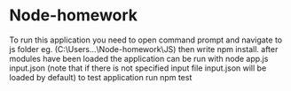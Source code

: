 # Node-homework

To run this application you need to open command prompt and navigate to js folder eg. (C:\Users\...\Node-homework\JS) then write npm install. after modules have been loaded the application can be run with node app.js input.json
(note that if there is not specified input file input.json will be loaded by default)
to test application run npm test
